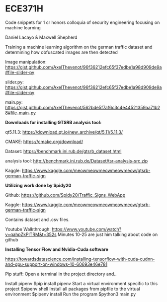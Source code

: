 # ECE371H
Code snippets for 1 cr honors colloquia of security engineering focusing on machine learning

Daniel Lacayo & Maxwell Shepherd

Training a machine learning algorithm on the german traffic dataset and determining how obfuscated images are then detected

Image manipulation: https://gist.github.com/AxelThevenot/96f36212efc65f37edbe1a98d909de9a#file-slider-py

slider.py: https://gist.github.com/AxelThevenot/96f36212efc65f37edbe1a98d909de9a#file-slider-py

main.py: https://gist.github.com/AxelThevenot/562bde5f7af6c3c4e44521359aa71b28#file-main-py


**Downloads for installing GTSRB analysis tool:**

  qt5.11.3: https://download.qt.io/new_archive/qt/5.11/5.11.3/

  CMAKE: https://cmake.org/download/

  Dataset: https://benchmark.ini.rub.de/gtsrb_dataset.html

  analysis tool: http://benchmark.ini.rub.de/Dataset/tsr-analysis-src.zip

  Kaggle: https://www.kaggle.com/meowmeowmeowmeowmeow/gtsrb-german-traffic-sign

**Utilizing work done by Spidy20**

  Github: https://github.com/Spidy20/Traffic_Signs_WebApp

  Kaggle: https://www.kaggle.com/meowmeowmeowmeowmeow/gtsrb-german-traffic-sign

  Contains dataset and .csv files.

  Youtube Walkthrough: https://www.youtube.com/watch?v=qahpZkPlTRM&t=352s
  Minutes 10-25 are just him talking about code on github

**Installing Tensor Flow and Nvidia-Cuda software**

  https://towardsdatascience.com/installing-tensorflow-with-cuda-cudnn-and-gpu-support-on-windows-10-60693e46e781

Pip stuff:
Open a terminal in the project directory and..

Install pipenv
$pip install pipenv
Start a virtual environment specific to this project
$pipenv shell
Install all packages from pipfile to the virtual environment
$pipenv install
Run the program
$python3 main.py
